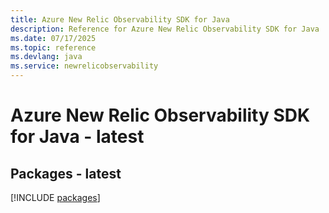 ```yaml
---
title: Azure New Relic Observability SDK for Java
description: Reference for Azure New Relic Observability SDK for Java
ms.date: 07/17/2025
ms.topic: reference
ms.devlang: java
ms.service: newrelicobservability
---
```

# Azure New Relic Observability SDK for Java - latest
## Packages - latest
[!INCLUDE [packages](new-relic-observability-index.md)]